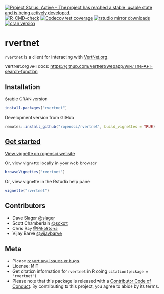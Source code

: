 
<!-- README.md is generated from README.Rmd. Please edit that file -->

<!-- badges: start -->

[![Project Status: Active – The project has reached a stable, usable
state and is being actively
developed.](https://www.repostatus.org/badges/latest/active.svg)](https://www.repostatus.org/#active)
[![R-CMD-check](https://github.com/ropensci/rvertnet/actions/workflows/R-CMD-check.yaml/badge.svg)](https://github.com/ropensci/rvertnet/actions/workflows/R-CMD-check.yaml)
[![Codecov test
coverage](https://codecov.io/gh/ropensci/rvertnet/branch/master/graph/badge.svg)](https://app.codecov.io/gh/ropensci/rvertnet?branch=master)
[![rstudio mirror
downloads](https://cranlogs.r-pkg.org/badges/rvertnet)](https://github.com/r-hub/cranlogs.app)
[![cran
version](https://www.r-pkg.org/badges/version/rvertnet)](https://cran.r-project.org/package=rvertnet)

<!-- badges: end -->

# rvertnet

`rvertnet` is a client for interacting with
[VertNet.org](http://vertnet.org/).

VertNet.org API docs:
<https://github.com/VertNet/webapp/wiki/The-API-search-function>

## Installation

Stable CRAN version

``` r
install.packages("rvertnet")
```

Development version from GitHub

``` r
remotes::install_github("ropensci/rvertnet", build_vignettes = TRUE)
```

## [Get started](https://docs.ropensci.org/rvertnet/articles/rvertnet.html)

[View vignette on ropensci
website](https://docs.ropensci.org/rvertnet/articles/rvertnet.html)

Or, view vignette locally in your web browser

``` r
browseVignettes("rvertnet")
```

Or, view vignette in the Rstudio help pane

``` r
vignette("rvertnet")
```

## Contributors

  - Dave Slager [@slager](https://github.com/slager)
  - Scott Chamberlain [@sckott](https://github.com/sckott)
  - Chris Ray [@Pika8tona](https://github.com/Pika8tona)
  - Vijay Barve [@vijaybarve](https://github.com/vijaybarve)

## Meta

  - Please [report any issues or
    bugs](https://github.com/ropensci/rvertnet/issues).
  - License: MIT
  - Get citation information for `rvertnet` in R doing `citation(package
    = 'rvertnet')`
  - Please note that this package is released with a [Contributor Code
    of Conduct](https://ropensci.org/code-of-conduct/). By contributing
    to this project, you agree to abide by its terms.

